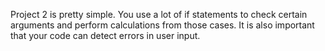 Project 2 is pretty simple. You use a lot of if statements to check certain arguments and perform calculations from those cases. It is also important that your code can detect errors in user input.
